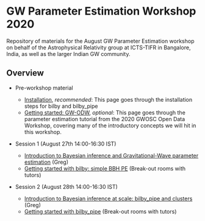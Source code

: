 # GW Parameter Estimation Workshop 2020
Repository of materials for the August GW Parameter Estimation workshop on behalf of the Astrophysical Relativity group at ICTS-TIFR in Bangalore, India, as well as the larger Indian GW community.

## Overview
* Pre-workshop material
  * [Installation](pages/installation.md), *recommended*: This page goes through the installation steps for bilby and bilby_pipe 
  * [Getting started: GW-ODW](pages/gwodw.md), *optional*: This page goes through the parameter estimation tutorial from the 2020 GWOSC Open Data Workshop, covering many of the introductory concepts we will hit in this workshop.
  
* Session 1 (August 27th 14:00-16:30 IST)
  * [Introduction to Bayesian inference and Gravitational-Wave parameter estimation](https://github.com/GregoryAshton/GWParameterEstimationWorkshop2020/blob/master/presentations/GWPE_workshop2020_day1.pdf) (Greg)
  * [Getting started with bilby: simple BBH PE](pages/getting-started.md) (Break-out rooms with tutors)
  
* Session 2 (August 28th 14:00-16:30 IST)
  * [Introduction to Bayesian inference at scale: bilby_pipe and clusters](https://github.com/GregoryAshton/GWParameterEstimationWorkshop2020/blob/master/presentations/GWPE_workshop2020_day2.pdf) (Greg)
  * [Getting started with bilby_pipe](pages/getting-started-pipe.md) (Break-out rooms with tutors)
